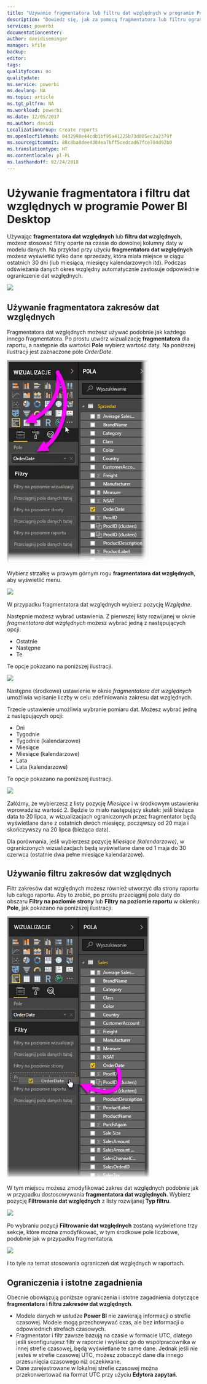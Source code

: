 ```yaml
---
title: "Używanie fragmentatora lub filtru dat względnych w programie Power BI Desktop"
description: "Dowiedz się, jak za pomocą fragmentatora lub filtru ograniczać zakresy dat względnych w programie Power BI Desktop"
services: powerbi
documentationcenter: 
author: davidiseminger
manager: kfile
backup: 
editor: 
tags: 
qualityfocus: no
qualitydate: 
ms.service: powerbi
ms.devlang: NA
ms.topic: article
ms.tgt_pltfrm: NA
ms.workload: powerbi
ms.date: 12/05/2017
ms.author: davidi
LocalizationGroup: Create reports
ms.openlocfilehash: 0432998e44cdb1bf95a41225b73d805ec2a2379f
ms.sourcegitcommit: 88c8ba8dee4384ea7bff5cedcad67fce784d92b0
ms.translationtype: HT
ms.contentlocale: pl-PL
ms.lasthandoff: 02/24/2018
---
```

# <a name="use-a-relative-date-slicer-and-filter-in-power-bi-desktop"></a>Używanie fragmentatora i filtru dat względnych w programie Power BI Desktop
Używając **fragmentatora dat względnych** lub **filtru dat względnych**, możesz stosować filtry oparte na czasie do dowolnej kolumny daty w modelu danych. Na przykład przy użyciu **fragmentatora dat względnych** możesz wyświetlić tylko dane sprzedaży, która miała miejsce w ciągu ostatnich 30 dni (lub miesiąca, miesięcy kalendarzowych itd). Podczas odświeżania danych okres względny automatycznie zastosuje odpowiednie ograniczenie dat względnych.

![](media/desktop-slicer-filter-date-range/relative-date-range-slicer-filter_01.png)

## <a name="using-the-relative-date-range-slicer"></a>Używanie fragmentatora zakresów dat względnych
Fragmentatora dat względnych możesz używać podobnie jak każdego innego fragmentatora. Po prostu utwórz wizualizację **fragmentatora** dla raportu, a następnie dla wartości **Pole** wybierz wartość daty. Na poniższej ilustracji jest zaznaczone pole *OrderDate*.

![](media/desktop-slicer-filter-date-range/relative-date-range-slicer-filter_02.png)

Wybierz strzałkę w prawym górnym rogu **fragmentatora dat względnych**, aby wyświetlić menu.

![](media/desktop-slicer-filter-date-range/relative-date-range-slicer-filter_03.png)

W przypadku fragmentatora dat względnych wybierz pozycję *Względne*.

Następnie możesz wybrać ustawienia. Z pierwszej listy rozwijanej w oknie *fragmentatora dat względnych* możesz wybrać jedną z następujących opcji:

* Ostatnie
* Następne
* Te

Te opcje pokazano na poniższej ilustracji.

![](media/desktop-slicer-filter-date-range/relative-date-range-slicer-filter_04.png)

Następne (środkowe) ustawienie w oknie *fragmentatora dat względnych* umożliwia wpisanie liczby w celu zdefiniowania zakresu dat względnych.

Trzecie ustawienie umożliwia wybranie pomiaru dat. Możesz wybrać jedną z następujących opcji:

* Dni
* Tygodnie
* Tygodnie (kalendarzowe)
* Miesiące
* Miesiące (kalendarzowe)
* Lata
* Lata (kalendarzowe)

Te opcje pokazano na poniższej ilustracji.

![](media/desktop-slicer-filter-date-range/relative-date-range-slicer-filter_05.png)

Załóżmy, że wybierzesz z listy pozycję *Miesiące* i w środkowym ustawieniu wprowadzisz wartość 2. Będzie to miało następujący skutek: jeśli bieżąca data to 20 lipca, w wizualizacjach ograniczonych przez fragmentator będą wyświetlane dane z ostatnich dwóch miesięcy, począwszy od 20 maja i skończywszy na 20 lipca (bieżąca data).

Dla porównania, jeśli wybierzesz pozycję *Miesiące (kalendarzowe)*, w ograniczonych wizualizacjach będą wyświetlane dane od 1 maja do 30 czerwca (ostatnie dwa pełne miesiące kalendarzowe).

## <a name="using-the-relative-date-range-filter"></a>Używanie filtru zakresów dat względnych
Filtr zakresów dat względnych możesz również utworzyć dla strony raportu lub całego raportu. Aby to zrobić, po prostu przeciągnij pole daty do obszaru **Filtry na poziomie strony** lub **Filtry na poziomie raportu** w okienku **Pole**, jak pokazano na poniższej ilustracji.

![](media/desktop-slicer-filter-date-range/relative-date-range-slicer-filter_06.png)

W tym miejscu możesz zmodyfikować zakres dat względnych podobnie jak w przypadku dostosowywania **fragmentatora dat względnych**. Wybierz pozycję **Filtrowanie dat względnych** z listy rozwijanej **Typ filtru**.

![](media/desktop-slicer-filter-date-range/relative-date-range-slicer-filter_07.png)

Po wybraniu pozycji **Filtrowanie dat względnych** zostaną wyświetlone trzy sekcje, które można zmodyfikować, w tym środkowe pole liczbowe, podobnie jak w przypadku fragmentatora.

![](media/desktop-slicer-filter-date-range/relative-date-range-slicer-filter_08.png)

I to tyle na temat stosowania ograniczeń dat względnych w raportach.

## <a name="limitations-and-considerations"></a>Ograniczenia i istotne zagadnienia
Obecnie obowiązują poniższe ograniczenia i istotne zagadnienia dotyczące **fragmentatora i filtru zakresów dat względnych**.

* Modele danych w usłudze **Power BI** nie zawierają informacji o strefie czasowej. Modele mogą przechowywać czas, ale bez informacji o odpowiednich strefach czasowych.
* Fragmentator i filtr zawsze bazują na czasie w formacie UTC, dlatego jeśli skonfigurujesz filtr w raporcie i wyślesz go do współpracownika w innej strefie czasowej, będą wyświetlane te same dane. Jednak jeśli nie jesteś w strefie czasowej UTC, możesz zobaczyć dane dla innego przesunięcia czasowego niż oczekiwane.
* Dane zarejestrowane w lokalnej strefie czasowej można przekonwertować na format UTC przy użyciu **Edytora zapytań**.

